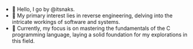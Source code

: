 - 👋 Hello, I go by @itsnaks.
- 👀 My primary interest lies in reverse engineering, delving into the intricate workings of software and systems.
- 🌱 Currently, my focus is on mastering the fundamentals of the C programming language, laying a solid foundation for my explorations in this field.

